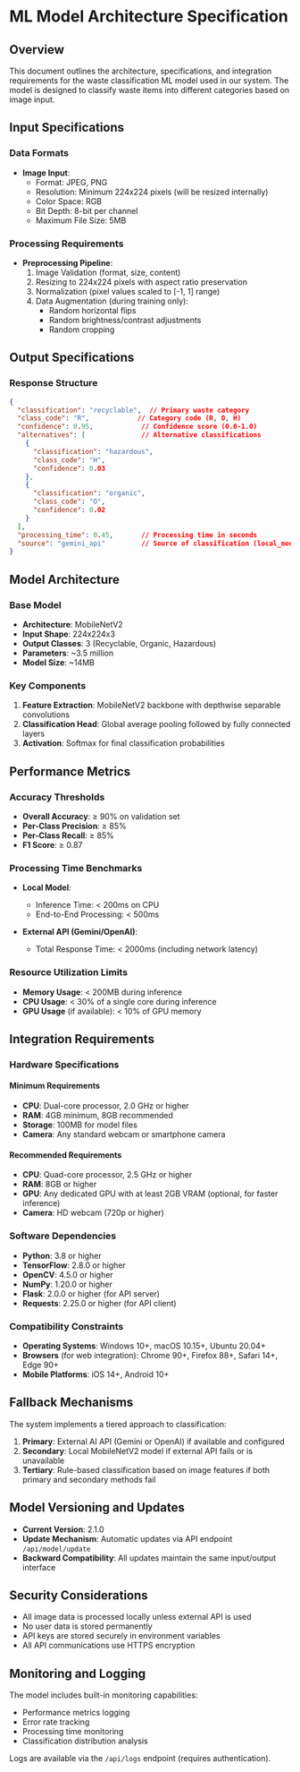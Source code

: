 # ML Model Architecture Specification

## Overview

This document outlines the architecture, specifications, and integration requirements for the waste classification ML model used in our system. The model is designed to classify waste items into different categories based on image input.

## Input Specifications

### Data Formats

- **Image Input**: 
  - Format: JPEG, PNG
  - Resolution: Minimum 224x224 pixels (will be resized internally)
  - Color Space: RGB
  - Bit Depth: 8-bit per channel
  - Maximum File Size: 5MB

### Processing Requirements

- **Preprocessing Pipeline**:
  1. Image Validation (format, size, content)
  2. Resizing to 224x224 pixels with aspect ratio preservation
  3. Normalization (pixel values scaled to [-1, 1] range)
  4. Data Augmentation (during training only):
     - Random horizontal flips
     - Random brightness/contrast adjustments
     - Random cropping

## Output Specifications

### Response Structure

```json
{
  "classification": "recyclable",  // Primary waste category
  "class_code": "R",            // Category code (R, O, H)
  "confidence": 0.95,            // Confidence score (0.0-1.0)
  "alternatives": [              // Alternative classifications
    {
      "classification": "hazardous",
      "class_code": "H",
      "confidence": 0.03
    },
    {
      "classification": "organic",
      "class_code": "O",
      "confidence": 0.02
    }
  ],
  "processing_time": 0.45,       // Processing time in seconds
  "source": "gemini_api"         // Source of classification (local_model, gemini_api, openai_api)
}
```

## Model Architecture

### Base Model

- **Architecture**: MobileNetV2
- **Input Shape**: 224x224x3
- **Output Classes**: 3 (Recyclable, Organic, Hazardous)
- **Parameters**: ~3.5 million
- **Model Size**: ~14MB

### Key Components

1. **Feature Extraction**: MobileNetV2 backbone with depthwise separable convolutions
2. **Classification Head**: Global average pooling followed by fully connected layers
3. **Activation**: Softmax for final classification probabilities

## Performance Metrics

### Accuracy Thresholds

- **Overall Accuracy**: ≥ 90% on validation set
- **Per-Class Precision**: ≥ 85%
- **Per-Class Recall**: ≥ 85%
- **F1 Score**: ≥ 0.87

### Processing Time Benchmarks

- **Local Model**:
  - Inference Time: < 200ms on CPU
  - End-to-End Processing: < 500ms

- **External API (Gemini/OpenAI)**:
  - Total Response Time: < 2000ms (including network latency)

### Resource Utilization Limits

- **Memory Usage**: < 200MB during inference
- **CPU Usage**: < 30% of a single core during inference
- **GPU Usage** (if available): < 10% of GPU memory

## Integration Requirements

### Hardware Specifications

#### Minimum Requirements

- **CPU**: Dual-core processor, 2.0 GHz or higher
- **RAM**: 4GB minimum, 8GB recommended
- **Storage**: 100MB for model files
- **Camera**: Any standard webcam or smartphone camera

#### Recommended Requirements

- **CPU**: Quad-core processor, 2.5 GHz or higher
- **RAM**: 8GB or higher
- **GPU**: Any dedicated GPU with at least 2GB VRAM (optional, for faster inference)
- **Camera**: HD webcam (720p or higher)

### Software Dependencies

- **Python**: 3.8 or higher
- **TensorFlow**: 2.8.0 or higher
- **OpenCV**: 4.5.0 or higher
- **NumPy**: 1.20.0 or higher
- **Flask**: 2.0.0 or higher (for API server)
- **Requests**: 2.25.0 or higher (for API client)

### Compatibility Constraints

- **Operating Systems**: Windows 10+, macOS 10.15+, Ubuntu 20.04+
- **Browsers** (for web integration): Chrome 90+, Firefox 88+, Safari 14+, Edge 90+
- **Mobile Platforms**: iOS 14+, Android 10+

## Fallback Mechanisms

The system implements a tiered approach to classification:

1. **Primary**: External AI API (Gemini or OpenAI) if available and configured
2. **Secondary**: Local MobileNetV2 model if external API fails or is unavailable
3. **Tertiary**: Rule-based classification based on image features if both primary and secondary methods fail

## Model Versioning and Updates

- **Current Version**: 2.1.0
- **Update Mechanism**: Automatic updates via API endpoint `/api/model/update`
- **Backward Compatibility**: All updates maintain the same input/output interface

## Security Considerations

- All image data is processed locally unless external API is used
- No user data is stored permanently
- API keys are stored securely in environment variables
- All API communications use HTTPS encryption

## Monitoring and Logging

The model includes built-in monitoring capabilities:

- Performance metrics logging
- Error rate tracking
- Processing time monitoring
- Classification distribution analysis

Logs are available via the `/api/logs` endpoint (requires authentication).